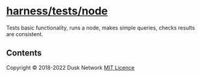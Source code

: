 # [harness/tests/node](./harness/tests/node)

Tests basic functionality, runs a node, makes simple queries, checks results are
consistent.

<!-- ToC start -->
##  Contents

<!-- ToC end -->

Copyright © 2018-2022 Dusk Network
[MIT Licence](https://github.com/dusk-network/dusk-blockchain/blob/master/LICENSE)
